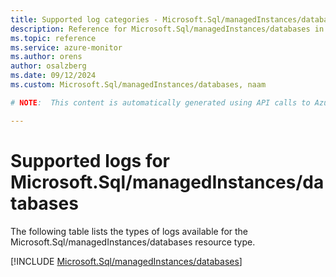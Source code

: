 ```yaml
---
title: Supported log categories - Microsoft.Sql/managedInstances/databases
description: Reference for Microsoft.Sql/managedInstances/databases in Azure Monitor Logs.
ms.topic: reference
ms.service: azure-monitor
ms.author: orens
author: osalzberg
ms.date: 09/12/2024
ms.custom: Microsoft.Sql/managedInstances/databases, naam

# NOTE:  This content is automatically generated using API calls to Azure. Any edits made on these files will be overwritten in the next run of the script. 

---
```





# Supported logs for Microsoft.Sql/managedInstances/databases  
The following table lists the types of logs available for the Microsoft.Sql/managedInstances/databases resource type.
  

  
[!INCLUDE [Microsoft.Sql/managedInstances/databases](~/reusable-content/ce-skilling/azure/includes/azure-monitor/reference/logs/microsoft-sql-managedinstances-databases-logs-include.md)]  
  

